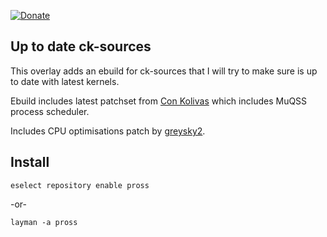 [![Donate](https://img.shields.io/badge/Donate-PayPal-green.svg)](https://www.paypal.com/cgi-bin/webscr?cmd=_s-xclick&hosted_button_id=XWNYBX7D44EBW&source=url)

## Up to date ck-sources
This overlay adds an ebuild for ck-sources that I will try to make sure is up to date with latest kernels.

Ebuild includes latest patchset from [Con Kolivas](http://www.users.on.net/~ckolivas/kernel/) which includes MuQSS process scheduler.

Includes CPU optimisations patch by [greysky2](https://github.com/graysky2/kernel_gcc_patch).

## Install

`eselect repository enable pross`

-or-

`layman -a pross`
